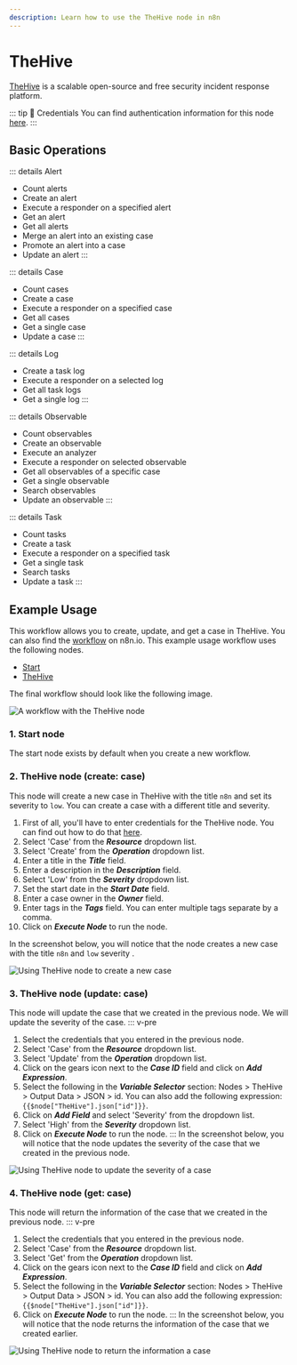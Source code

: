 ```yaml
---
description: Learn how to use the TheHive node in n8n
---
```


# TheHive

[TheHive](https://thehive-project.org/) is a scalable open-source and free security incident response platform.

::: tip 🔑 Credentials
You can find authentication information for this node [here](../../../credentials/TheHive/README.md).
:::

## Basic Operations

::: details Alert
- Count alerts
- Create an alert
- Execute a responder on a specified alert
- Get an alert
- Get all alerts
- Merge an alert into an existing case
- Promote an alert into a case
- Update an alert
:::

::: details Case
- Count cases
- Create a case
- Execute a responder on a specified case
- Get all cases
- Get a single case
- Update a case
:::

::: details Log
- Create a task log
- Execute a responder on a selected log
- Get all task logs
- Get a single log
:::

::: details Observable
- Count observables
- Create an observable
- Execute an analyzer
- Execute a responder on selected observable
- Get all observables of a specific case
- Get a single observable
- Search observables
- Update an observable
:::

::: details Task
- Count tasks
- Create a task
- Execute a responder on a specified task
- Get a single task
- Search tasks
- Update a task
:::

## Example Usage

This workflow allows you to create, update, and get a case in TheHive. You can also find the [workflow](https://n8n.io/workflows/808) on n8n.io. This example usage workflow uses the following nodes.
- [Start](../../core-nodes/Start/README.md)
- [TheHive]()

The final workflow should look like the following image.

![A workflow with the TheHive node](./workflow.png)

### 1. Start node

The start node exists by default when you create a new workflow.

### 2. TheHive node (create: case)

This node will create a new case in TheHive with the title `n8n` and set its severity to `low`. You can create a case with a different title and severity.

1. First of all, you'll have to enter credentials for the TheHive node. You can find out how to do that [here](../../../credentials/TheHive/README.md).
2. Select 'Case' from the ***Resource*** dropdown list.
3. Select 'Create' from the ***Operation*** dropdown list.
4. Enter a title in the ***Title*** field.
5. Enter a description in the ***Description*** field.
6. Select 'Low' from the ***Severity*** dropdown list.
7. Set the start date in the ***Start Date*** field.
8. Enter a case owner in the ***Owner*** field.
9. Enter tags in the ***Tags*** field. You can enter multiple tags separate by a comma.
10. Click on ***Execute Node*** to run the node.

In the screenshot below, you will notice that the node creates a new case with the title `n8n` and `low` severity .

![Using TheHive node to create a new case](./TheHive_node.png)

### 3. TheHive node (update: case)

This node will update the case that we created in the previous node. We will update the severity of the case.
::: v-pre
1. Select the credentials that you entered in the previous node.
2. Select 'Case' from the ***Resource*** dropdown list.
3. Select 'Update' from the ***Operation*** dropdown list.
4. Click on the gears icon next to the ***Case ID*** field and click on ***Add Expression***.
5. Select the following in the ***Variable Selector*** section: Nodes > TheHive > Output Data > JSON > id. You can also add the following expression: `{{$node["TheHive"].json["id"]}}`.
6. Click on ***Add Field*** and select 'Severity' from the dropdown list.
7. Select 'High' from the ***Severity*** dropdown list.
8. Click on ***Execute Node*** to run the node.
:::
In the screenshot below, you will notice that the node updates the severity of the case that we created in the previous node.

![Using TheHive node to update the severity of a case](./TheHive1_node.png)

### 4. TheHive node (get: case)

This node will return the information of the case that we created in the previous node.
::: v-pre
1. Select the credentials that you entered in the previous node.
2. Select 'Case' from the ***Resource*** dropdown list.
3. Select 'Get' from the ***Operation*** dropdown list.
4. Click on the gears icon next to the ***Case ID*** field and click on ***Add Expression***.
5. Select the following in the ***Variable Selector*** section: Nodes > TheHive > Output Data > JSON > id. You can also add the following expression: `{{$node["TheHive"].json["id"]}}`.
6. Click on ***Execute Node*** to run the node.
:::
In the screenshot below, you will notice that the node returns the information of the case that we created earlier.

![Using TheHive node to return the information a case](./TheHive2_node.png)
